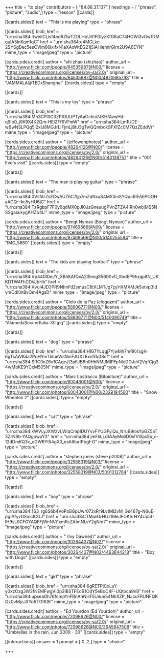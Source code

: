 +++
title = "to play"
contributors = [ "84.88.37.137",]
headings = [ "phrase", "picture", "audio",]
type = "lesson"
[[cards]]

[[cards.sides]]
text = "This is me playing"
type = "phrase"

[[cards.sides]]
blob_href = "urn:sha384:ltweitCLisf4edRZlwTZOLHbU61FDlyzXfG8aC74HOWi3vGw1DMqulA5InKqm1qC"
href = "urn:sha384:e4MGLkc-2SY6gDec5esCVim86ixlfxN1aXAoWtEG21jSiAHiemirGIrn2U9A6EYN"
mime_type = "image/jpeg"
type = "picture"

[cards.sides.credit]
author = "shi zhao (shizhao)"
author_url = "http://www.flickr.com/people/64535987@N00/"
license = "https://creativecommons.org/licenses/by-sa/2.0/"
original_url = "http://www.flickr.com/photos/64535987@N00/4970685793"
title = "JAMMALA@TEDxShanghai"
[[cards.sides]]
type = "empty"

[[cards]]

[[cards.sides]]
text = "This is my toy"
type = "phrase"

[[cards.sides]]
blob_href = "urn:sha384:Mh3CPI0C3ZPIOUUPTyAaGchoi7JKHfAvwHd-q9lb0_j9K9X4K2Qm-HEiZFf9VFmW"
href = "urn:sha384:Lm1UDE-wBwNSLPQg5j2xIJ8MGJrLIFjmLjBtJ3gTwQQmbdkSFXfZc0M7QzZEddVr"
mime_type = "image/jpeg"
type = "picture"

[cards.sides.credit]
author = " (jeffowenphotos)"
author_url = "http://www.flickr.com/people/48264126@N00/"
license = "https://creativecommons.org/licenses/by/2.0/"
original_url = "http://www.flickr.com/photos/48264126@N00/5140138757"
title = "001 Eve's visit"
[[cards.sides]]
type = "empty"

[[cards]]

[[cards.sides]]
text = "The man is playing guitar"
type = "phrase"

[[cards.sides]]
blob_href = "urn:sha384:0VIlfilzZsECwAUZ6C7ljp7mZdNxuS4MX3mSYQqc8lEA6POOHaAGQ--ku5yHU6jC"
href = "urn:sha384:TzRgbpF7F0y6qdMX0pJl0JzGneuugPVnZTZA4iRh0wbjMS5NSSgasukygKHZb4Li"
mime_type = "image/jpeg"
type = "picture"

[cards.sides.credit]
author = "Bengt Nyman (Bengt Nyman)"
author_url = "http://www.flickr.com/people/97469566@N00/"
license = "https://creativecommons.org/licenses/by/2.0/"
original_url = "http://www.flickr.com/photos/97469566@N00/5140255584"
title = "IMG_5860"
[[cards.sides]]
type = "empty"

[[cards]]

[[cards.sides]]
text = "The kids are playing football"
type = "phrase"

[[cards.sides]]
blob_href = "urn:sha384:Vp44DlDeJY_XBhKAfQxA2lSeogS5600vfI_XbdEP9hxqp6N_UKKDTW4FhDDVJbHb"
href = "urn:sha384:XvuI4JD3PR9NhnFd2smusC8tXLMTJg7zyHXMXMJk5otvp3IdvmCdI0nBvQm4AgsD"
mime_type = "image/jpeg"
type = "picture"

[cards.sides.credit]
author = "Cielo de la Paz (clogozm)"
author_url = "http://www.flickr.com/people/58606771@N00/"
license = "https://creativecommons.org/licenses/by/2.0/"
original_url = "http://www.flickr.com/photos/58606771@N00/5140390749"
title = "AlamedaSoccerItalia-30.jpg"
[[cards.sides]]
type = "empty"

[[cards]]

[[cards.sides]]
text = "dog"
type = "phrase"

[[cards.sides]]
blob_href = "urn:sha384:HlG7YLqgj7YjwMh7mRK4xgK-6gTsAiVKda2PqHYmTblueWsNmFJUXzBxnfGqf8cf"
href = "urn:sha384:SRC0nZ6v1CAgeJt3pFJB6h0HhNMJMIPFpNlcDOJeV2VqfCjg34wMbKE9YCxM505N"
mime_type = "image/jpeg"
type = "picture"

[cards.sides.credit]
author = "Marc Lostracco (Bitpicture)"
author_url = "http://www.flickr.com/people/60043001@N00/"
license = "https://creativecommons.org/licenses/by/2.0/"
original_url = "http://www.flickr.com/photos/60043001@N00/2329194560"
title = "Snow Wheaten 2"
[[cards.sides]]
type = "empty"

[[cards]]

[[cards.sides]]
text = "cat"
type = "phrase"

[[cards.sides]]
blob_href = "urn:sha384:kWVLyJXWzvLWIqCmpIDUYvvFYUGFyiQu_NruB9losYpGZ5aT3ZrN9b-YAQgowuY3"
href = "urn:sha384:jmFkLLdtAAyMs6D0sfVIXacEs_c-12dDmKQ3x_cGWRYt54gX0_esA6IorIPbgI-G"
mime_type = "image/jpeg"
type = "picture"

[cards.sides.credit]
author = "stephen jones (steve p2008)"
author_url = "http://www.flickr.com/people/32558319@N03/"
license = "https://creativecommons.org/licenses/by/2.0/"
original_url = "http://www.flickr.com/photos/32558319@N03/5001312764"
[[cards.sides]]
type = "empty"

[[cards]]

[[cards.sides]]
text = "boy"
type = "phrase"

[[cards.sides]]
blob_href = "urn:sha384:1S3_rg6S6b4VoPoBGpUwr072xRr9LvtMl2vM_Gs467g-N6uE-pglAfyvGSmcICGJ"
href = "urn:sha384:TMiwGrHUztMeJFOKSrHY4Up5f-IH9sL0CFGYAQFFjWnNVi1xmRcZAbnNLvY2gNm7"
mime_type = "image/jpeg"
type = "picture"

[cards.sides.credit]
author = " (Ivy Dawned)"
author_url = "http://www.flickr.com/people/30264437@N02/"
license = "https://creativecommons.org/licenses/by-sa/2.0/"
original_url = "http://www.flickr.com/photos/30264437@N02/4493844218"
title = "Boy with Dogs"
[[cards.sides]]
type = "empty"

[[cards]]

[[cards.sides]]
text = "girl"
type = "phrase"

[[cards.sides]]
blob_href = "urn:sha384:6gRETPjCxLuY-y0xzOzg3W3fNEMFwgVi0p3IBSTFEoB1OdY5eBoC4F-UQtoca9nB"
href = "urn:sha384:upxeaGh76fcmpYnFRnAhNHF5Ueue54NhXZP_NJcuFRUNFQKOz0vMjzJXYoRTGRDK"
mime_type = "image/jpeg"
type = "picture"

[cards.sides.credit]
author = "Ed Yourdon (Ed Yourdon)"
author_url = "http://www.flickr.com/people/72098626@N00/"
license = "https://creativecommons.org/licenses/by-sa/2.0/"
original_url = "http://www.flickr.com/photos/72098626@N00/3645947508"
title = "Umbrellas in the rain, Jun 2009 - 30"
[[cards.sides]]
type = "empty"

[[interactions]]
answer = 1
prompt = [ 0, 2,]
type = "choice"

+++
